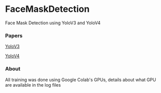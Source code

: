 # FaceMaskDetection
Face Mask Detection using YoloV3 and YoloV4

### Papers 
[YoloV3](https://arxiv.org/abs/1506.02640) 

[YoloV4](https://arxiv.org/abs/2004.10934) 

### About 
All training was done using Google Colab's GPUs, details about what GPU are available in the log files
